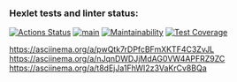 ### Hexlet tests and linter status:
[![Actions Status](https://github.com/tonnyhawk93/frontend-project-lvl2/workflows/hexlet-check/badge.svg)](https://github.com/tonnyhawk93/frontend-project-lvl2/actions)
[![main](https://github.com/tonnyhawk93/frontend-project-lvl2/actions/workflows/main.yml/badge.svg)](https://github.com/tonnyhawk93/frontend-project-lvl2/actions/workflows/main.yml)
[![Maintainability](https://api.codeclimate.com/v1/badges/baa144c5be07ffa8b300/maintainability)](https://codeclimate.com/github/tonnyhawk93/frontend-project-lvl2/maintainability)
[![Test Coverage](https://api.codeclimate.com/v1/badges/baa144c5be07ffa8b300/test_coverage)](https://codeclimate.com/github/tonnyhawk93/frontend-project-lvl2/test_coverage)

https://asciinema.org/a/pwQtk7rDPfcBFmXKTF4C3ZvJL
https://asciinema.org/a/nJqnDWDJjMdAG0VW4APFRZ9ZC
https://asciinema.org/a/t8dEjJa1FhWI2z3VaKrCv8BQa

